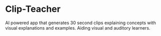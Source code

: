 # Clip-Teacher
AI powered app that generates 30 second clips explaining concepts with visual explanations and examples. Aiding visual and auditory learners.
